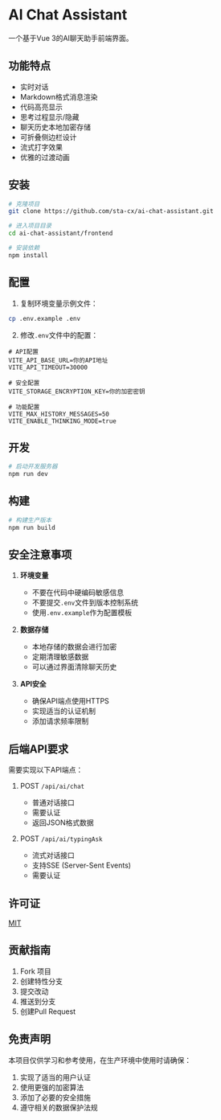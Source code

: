 # AI Chat Assistant

一个基于Vue 3的AI聊天助手前端界面。

## 功能特点

- 实时对话
- Markdown格式消息渲染
- 代码高亮显示
- 思考过程显示/隐藏
- 聊天历史本地加密存储
- 可折叠侧边栏设计
- 流式打字效果
- 优雅的过渡动画

## 安装

```bash
# 克隆项目
git clone https://github.com/sta-cx/ai-chat-assistant.git

# 进入项目目录
cd ai-chat-assistant/frontend

# 安装依赖
npm install
```

## 配置

1. 复制环境变量示例文件：
```bash
cp .env.example .env
```

2. 修改`.env`文件中的配置：
```
# API配置
VITE_API_BASE_URL=你的API地址
VITE_API_TIMEOUT=30000

# 安全配置
VITE_STORAGE_ENCRYPTION_KEY=你的加密密钥

# 功能配置
VITE_MAX_HISTORY_MESSAGES=50
VITE_ENABLE_THINKING_MODE=true
```

## 开发

```bash
# 启动开发服务器
npm run dev
```

## 构建

```bash
# 构建生产版本
npm run build
```

## 安全注意事项

1. **环境变量**
   - 不要在代码中硬编码敏感信息
   - 不要提交`.env`文件到版本控制系统
   - 使用`.env.example`作为配置模板

2. **数据存储**
   - 本地存储的数据会进行加密
   - 定期清理敏感数据
   - 可以通过界面清除聊天历史

3. **API安全**
   - 确保API端点使用HTTPS
   - 实现适当的认证机制
   - 添加请求频率限制

## 后端API要求

需要实现以下API端点：

1. POST `/api/ai/chat`
   - 普通对话接口
   - 需要认证
   - 返回JSON格式数据

2. POST `/api/ai/typingAsk`
   - 流式对话接口
   - 支持SSE (Server-Sent Events)
   - 需要认证

## 许可证

[MIT](LICENSE)

## 贡献指南

1. Fork 项目
2. 创建特性分支
3. 提交改动
4. 推送到分支
5. 创建Pull Request

## 免责声明

本项目仅供学习和参考使用，在生产环境中使用时请确保：

1. 实现了适当的用户认证
2. 使用更强的加密算法
3. 添加了必要的安全措施
4. 遵守相关的数据保护法规 